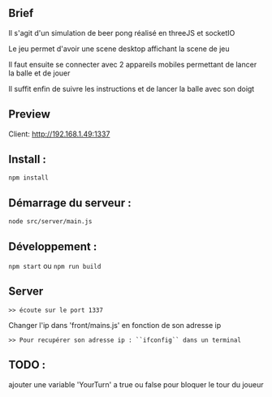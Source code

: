## Brief

Il s'agit d'un simulation de beer pong réalisé en threeJS et socketIO

Le jeu permet d'avoir une scene desktop affichant la scene de jeu

Il faut ensuite se connecter avec 2 appareils mobiles permettant de lancer la balle et de jouer

Il suffit enfin de suivre les instructions et de lancer la balle avec son doigt

## Preview

Client: http://192.168.1.49:1337

## Install :
``npm install``

## Démarrage du serveur :

``node src/server/main.js``

## Développement :

``npm start`` ou `` npm run build ``

## Server 

    >> écoute sur le port 1337

Changer l'ip dans 'front/mains.js' en fonction de son adresse ip
    
    >> Pour recupérer son adresse ip : ``ifconfig`` dans un terminal


## TODO :
ajouter une variable 'YourTurn' a true ou false pour bloquer le tour du joueur